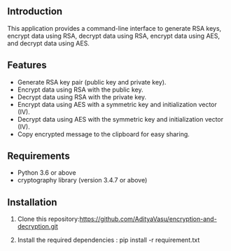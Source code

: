 ## Introduction

This application provides a command-line interface to generate RSA keys, encrypt data using RSA, decrypt data using RSA, encrypt data using AES, and decrypt data using AES.

## Features

- Generate RSA key pair (public key and private key).
- Encrypt data using RSA with the public key.
- Decrypt data using RSA with the private key.
- Encrypt data using AES with a symmetric key and initialization vector (IV).
- Decrypt data using AES with the symmetric key and initialization vector (IV).
- Copy encrypted message to the clipboard for easy sharing.

## Requirements

- Python 3.6 or above
- cryptography library (version 3.4.7 or above)
## Installation

1. Clone this repository:https://github.com/AdityaVasu/encryption-and-decryption.git

2. Install the required dependencies : pip install -r requirement.txt 

